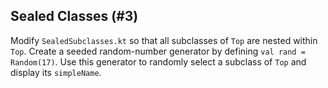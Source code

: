 ## Sealed Classes (#3)

Modify `SealedSubclasses.kt` so that all subclasses of `Top` are nested
within `Top`. Create a seeded random-number generator by defining `val rand =
Random(17)`. Use this generator to randomly select a subclass of `Top` and
display its `simpleName`.
